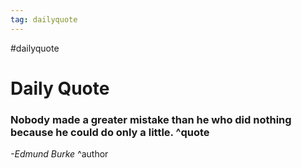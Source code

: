 ```yaml
---
tag: dailyquote
---
```


#dailyquote

# Daily Quote

### Nobody made a greater mistake than he who did nothing because he could do only a little. ^quote
*-Edmund Burke* ^author
